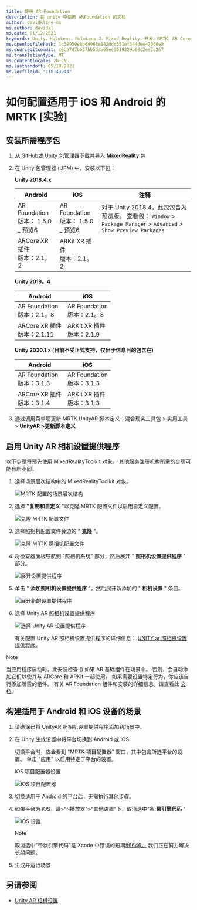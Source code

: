 ```yaml
---
title: 使用 AR Foundation
description: 在 unity 中使用 ARFoundation 的文档
author: davidkline-ms
ms.author: davidkl
ms.date: 01/12/2021
keywords: Unity，HoloLens，HoloLens 2，Mixed Reality，开发，MRTK，AR Core，AR 工具包
ms.openlocfilehash: 1c39950e8b64968e182ddc551ef344dee42060e9
ms.sourcegitcommit: c0ba7d7bb57bb5dda65ee9019229b68c2ee7c267
ms.translationtype: MT
ms.contentlocale: zh-CN
ms.lasthandoff: 05/19/2021
ms.locfileid: "110143944"
---
```

# <a name="how-to-configure-mrtk-for-ios-and-android-experimental"></a>如何配置适用于 iOS 和 Android 的 MRTK [实验]

## <a name="install-required-packages"></a>安装所需程序包

1. 从 [GitHub](https://github.com/microsoft/MixedRealityToolkit-Unity/releases/tag/v2.3.0)或 [Unity 包管理器](../configuration/usingupm.md)下载并导入 **MixedReality** 包

1. 在 Unity 包管理器 (UPM) 中，安装以下包：

    **Unity 2018.4.x**

    | **Android** | **iOS** | 注释 |
    | --- | --- | --- |
    | AR Foundation  <br/> 版本： 1.5.0 _ 预览6 | AR Foundation  <br/> 版本： 1.5.0 _ 预览6 | 对于 Unity 2018.4，此包包含为预览版。 查看包： `Window` > `Package Manager` > `Advanced` > `Show Preview Packages` |
    | ARCore XR 插件 <br/> 版本：2.1。2 | ARKit XR 插件 <br/> 版本：2.1。2 | |

    **Unity 2019。4**

    | **Android** | **iOS** |
    | --- | --- |
    | AR Foundation  <br/> 版本：2.1。8 |  AR Foundation  <br/> 版本：2.1。8 |
    | ARCore XR 插件 <br/> 版本：2.1.11 | ARKit XR 插件 <br/> 版本：2.1.9 |

    **Unity 2020.1.x (目前不受正式支持，仅出于信息目的包含在)**

    | **Android** | **iOS** |
    | --- | --- |
    | AR Foundation  <br/> 版本：3.1.3 |  AR Foundation  <br/> 版本：3.1.3 |
    | ARCore XR 插件 <br/> 版本：3.1.4 | ARKit XR 插件 <br/> 版本：3.1.3 |

1. 通过调用菜单项更新 MRTK UnityAR 脚本定义：混合现实工具包 > 实用工具 > **UnityAR >更新脚本定义**

## <a name="enabling-the-unity-ar-camera-settings-provider"></a>启用 Unity AR 相机设置提供程序

以下步骤将预先使用 MixedRealityToolkit 对象。 其他服务注册机构所需的步骤可能有所不同。

1. 选择场景层次结构中的 MixedRealityToolkit 对象。

    ![MRTK 配置的场景层次结构](../features/images/MRTK_ConfiguredHierarchy.png)

1. 选择 **"复制和自定义** "以克隆 MRTK 配置文件以启用自定义配置。

    ![克隆 MRTK 配置文件](../features/images/camera-system/CloneProfileARFoundation.png)

1. 选择照相机配置文件旁边的 " **克隆** "。

    ![克隆 MRTK 照相机配置文件](../features/images/camera-system/CloneCameraProfileARFoundation.png)

1. 将检查器面板导航到 "照相机系统" 部分，然后展开 " **照相机设置提供程序** " 部分。

    ![展开设置提供程序](../features/images/camera-system/ExpandProviders.png)

1. 单击 " **添加照相机设置提供程序** "，然后展开新添加的 " **相机设置** " 条目。

    ![展开新的设置提供程序](../features/images/camera-system/ExpandNewProvider.png)

1. 选择 Unity AR 照相机设置提供程序

    ![选择 Unity AR 设置提供程序](../features/images/camera-system/SelectUnityArSettings.png)

    有关配置 Unity AR 照相机设置提供程序的详细信息： [UNITY ar 照相机设置提供程序](../features/camera-system/unity-ar-camera-settings.md)。

> [!NOTE]
> 当应用程序启动时，此安装检查 () 如果 AR 基础组件在场景中。 否则，会自动添加它们以使其与 ARCore 和 ARKit 一起使用。
> 如果需要设置特定行为，你应该自行添加所需的组件。
> 有关 AR Foundation 组件和安装的详细信息，请查看此 [文档](https://docs.unity3d.com/Packages/com.unity.xr.arfoundation@2.2/manual/index.html#samples)。

## <a name="building-a-scene-for-android-and-ios-devices"></a>构建适用于 Android 和 iOS 设备的场景

1. 请确保已将 UnityAR 照相机设置提供程序添加到场景中。

1. 在 Unity 生成设置中将平台切换到 Android 或 iOS

    切换平台时，应会看到 "MRTK 项目配置器" 窗口，其中包含所选平台的设置。  单击 "应用" 以启用特定于平台的设置。

    iOS 项目配置器设置

    ![iOS 项目配置器](../features/images/camera-system/MRTKProjectConfigurator.png)

1. 切换适用于 Android 的平台后，无需执行其他步骤。

1. 如果平台为 iOS，请>">播放器">"其他设置"下，取消选中"条 **带引擎代码** "

    ![iOS 设置](../features/images/camera-system/UncheckStripEngineCodeiOS.png)

    > [!NOTE]
    > 取消选中"带状引擎代码"是 Xcode 中错误的短期[#6646。](https://github.com/microsoft/MixedRealityToolkit-Unity/issues/6646)  我们正在努力解决长期问题。

1. 生成并运行场景

## <a name="see-also"></a>另请参阅

- [Unity AR 相机设置](../features/camera-system/unity-ar-camera-settings.md)
